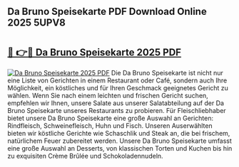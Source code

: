 ## Da Bruno Speisekarte PDF Download Online 2025 5UPV8

# <h2><a href="http://gcdu7mr.nevu.top/?p=Da+Bruno+Speisekarte">🔗 👉🔴 Da Bruno Speisekarte 2025 PDF</a></h2>

[![Da Bruno Speisekarte 2025 PDF](https://i.imgur.com/dBaPXMq.png)](http://gcdu7mr.nevu.top/?p=Da+Bruno+Speisekarte)
Die Da Bruno Speisekarte ist nicht nur eine Liste von Gerichten in einem Restaurant oder Café, sondern auch Ihre Möglichkeit, ein köstliches und für Ihren Geschmack geeignetes Gericht zu wählen. Wenn Sie nach einem leichten und frischen Gericht suchen, empfehlen wir Ihnen, unsere Salate aus unserer Salatabteilung auf der Da Bruno Speisekarte unseres Restaurants zu probieren. Für Fleischliebhaber bietet unsere Da Bruno Speisekarte eine große Auswahl an Gerichten: Rindfleisch, Schweinefleisch, Huhn und Fisch. Unseren Auserwählten bieten wir köstliche Gerichte wie Schaschlik und Steak an, die bei frischem, natürlichem Feuer zubereitet werden. Unsere Da Bruno Speisekarte umfasst eine große Auswahl an Desserts, von klassischen Torten und Kuchen bis hin zu exquisiten Crème Brûlée und Schokoladennudeln.
